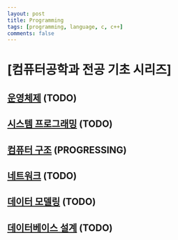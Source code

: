 ```yaml
---
layout: post    
title: Programming  
tags: [programming, language, c, c++]      
comments: false  
--- 
```


# [컴퓨터공학과 전공 기초 시리즈]  
## [운영체제]() (TODO)
## [시스템 프로그래밍]() (TODO)
## [컴퓨터 구조](https://jihyeonryu.github.io/2021-04-07-programming-post1/) (PROGRESSING) 
## [네트워크]() (TODO)
## [데이터 모델링]() (TODO)
## [데이터베이스 설계]() (TODO)
